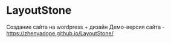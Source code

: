 # LayoutStone
Создание сайта на wordpress + дизайн
Демо-версия сайта - https://zhenyadope.github.io/LayoutStone/

